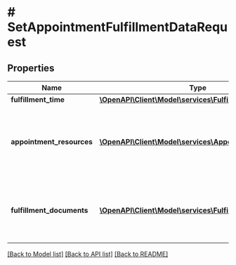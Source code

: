 # # SetAppointmentFulfillmentDataRequest

## Properties

Name | Type | Description | Notes
------------ | ------------- | ------------- | -------------
**fulfillment_time** | [**\OpenAPI\Client\Model\services\FulfillmentTime**](FulfillmentTime.md) |  | [optional]
**appointment_resources** | [**\OpenAPI\Client\Model\services\AppointmentResource[]**](AppointmentResource.md) | List of resources that performs or performed job appointment fulfillment. | [optional]
**fulfillment_documents** | [**\OpenAPI\Client\Model\services\FulfillmentDocument[]**](FulfillmentDocument.md) | List of documents captured during service appointment fulfillment. | [optional]

[[Back to Model list]](../../README.md#models) [[Back to API list]](../../README.md#endpoints) [[Back to README]](../../README.md)
